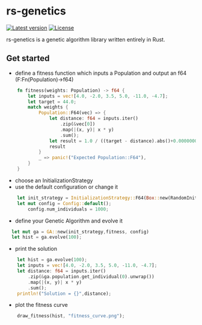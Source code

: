 # rs-genetics
[![Latest version](https://img.shields.io/crates/v/rs-genetic.svg)](https://crates.io/crates/rs-backtester)
[![License](https://img.shields.io/badge/license-Apache%202.0-blue?style=flat-square)](https://github.com/nicferrari/rs-backtester/blob/master/LICENSE-APACHE-2.0)

rs-genetics is a genetic algorithm library written entirely in Rust.

## Get started
- define a fitness function which inputs a Population and output an f64 (F:Fn(Population)->f64)
```rust
    fn fitness(weights: Population) -> f64 {
        let inputs = vec![4.0, -2.0, 3.5, 5.0, -11.0, -4.7];
        let target = 44.0;
        match weights {
            Population::F64(vec) => {
                let distance: f64 = inputs.iter()
                    .zip(&vec[0])
                    .map(|(x, y)| x * y)
                    .sum();
                let result = 1.0 / ((target - distance).abs()+0.000000001);
                result
            }
            _ => panic!("Expected Population::F64"),
        }
    }
```
- choose an InitializationStrategy
- use the default configuration or change it

```rust
    let init_strategy = InitializationStrategy::F64(Box::new(RandomInitialization));
    let mut config = Config::default();
        config.num_individuals = 1000;
```
- define your Genetic Algorithm and evolve it
```rust
  let mut ga = GA::new(init_strategy,fitness, config)
  let hist = ga.evolve(100);
```
- print the solution
```rust
    let hist = ga.evolve(100);
    let inputs = vec![4.0, -2.0, 3.5, 5.0, -11.0, -4.7];
    let distance: f64 = inputs.iter()
        .zip(&ga.population.get_individual(0).unwrap())
        .map(|(x, y)| x * y)
        .sum();
    println!("Solution = {}",distance);
```
- plot the fitness curve
```rust
    draw_fitness(hist, "fitness_curve.png");
```